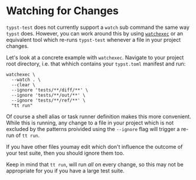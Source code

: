 # Watching for Changes
`typst-test` does not currently support a `watch` sub command the same way `typst` does.
However, you can work around this by using [`watchexec`] or an equivalent tool which re-runs `typst-test` whenever a file in your project changes.

Let's look at a concrete example with `watchexec`.
Navigate to your project root directory, i.e. that whhich contains your `typst.toml` manifest and run:
```shell
watchexec \
  --watch . \
  --clear \
  --ignore 'tests/**/diff/**' \
  --ignore 'tests/**/out/**' \
  --ignore 'tests/**/ref/**' \
  "tt run"
```

Of course a shell alias or task runner definition makes this more convenient.
While this is running, any change to a file in your project which is not excluded by the patterns proivided using the `--ignore` flag will trigger a re-run of `tt run`.

If you have other files youmay edit which don't influence the outcome of your test suite, then you should ignore them too.

<div class="warning">

Keep in mind that `tt run`, will run _all_ on every change, so this may not be appropriate for you if you have a large test suite.

</div>

[`watchexec`]: https://watchexec.github.io/
